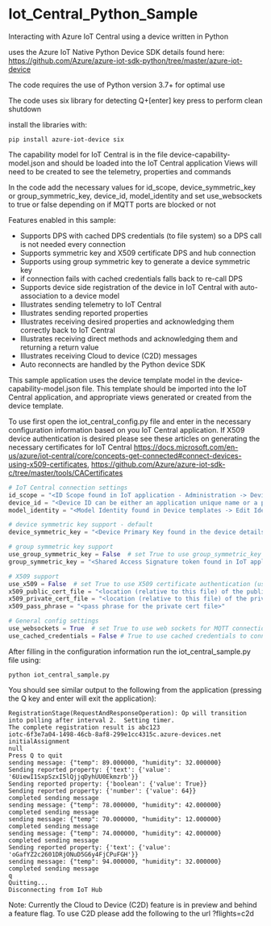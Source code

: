 # Iot_Central_Python_Sample
Interacting with Azure IoT Central using a device written in Python

uses the Azure IoT Native Python Device SDK details found here: https://github.com/Azure/azure-iot-sdk-python/tree/master/azure-iot-device

The code requires the use of Python version 3.7+ for optimal use

The code uses six library for detecting Q+[enter] key press to perform clean shutdown
 
install the libraries with: 

```
pip install azure-iot-device six
```

The capability model for IoT Central is in the file device-capability-model.json and should be loaded into the IoT Central application
Views will need to be created to see the telemetry, properties and commands

In the code add the necessary values for id_scope, device_symmetric_key or group_symmetric_key, device_id, model_identity 
and set use_websockets to true or false depending on if MQTT ports are blocked or not

Features enabled in this sample:
  * Supports DPS with cached DPS credentials (to file system) so a DPS call is not needed every connection
  * Supports symmetric key and X509 certificate DPS and hub connection
  * Supports using group symmetric key to generate a device symmetric key
  * if connection fails with cached credentials falls back to re-call DPS
  * Supports device side registration of the device in IoT Central with auto-association to a device model
  * Illustrates sending telemetry to IoT Central
  * Illustrates sending reported properties
  * Illustrates receiving desired properties and acknowledging them correctly back to IoT Central
  * Illustrates receiving direct methods and acknowledging them and returning a return value
  * Illustrates receiving Cloud to device (C2D) messages
  * Auto reconnects are handled by the Python device SDK

This sample application uses the device template model in the device-capability-model.json file.  This template should be imported into the IoT Central application, and appropriate views generated or created from the device template.

To use first open the iot_central_config.py file and enter in the necessary configuration information based on you IoT Central application.  If X509 device authentication is desired please see these articles on generating the necessary certificates for IoT Central https://docs.microsoft.com/en-us/azure/iot-central/core/concepts-get-connected#connect-devices-using-x509-certificates, https://github.com/Azure/azure-iot-sdk-c/tree/master/tools/CACertificates

```python
# IoT Central connection settings
id_scope = "<ID Scope found in IoT application - Administration -> Device connection page>"
device_id = "<Device ID can be either an application unique name or a pre-created device in IoT Central>"
model_identity = "<Model Identity found in Device templates -> Edit Identity -> Identity>"

# device symmetric key support - default
device_symmetric_key = "<Device Primary Key found in the device details Connect popup window>"

# group symmetric key support
use_group_symmetric_key = False  # set True to use group_symmetric_key and False to use device_symmetric_key
group_symmetric_key = "<Shared Access Signature token found in IoT application - Administration -> Device connection page>"

# X509 support
use_x509 = False  # set True to use X509 certificate authentication (use_group_symmetric_key must be set False)
x509_public_cert_file = "<location (relative to this file) of the public cert file in PEM format>"
x509_private_cert_file = "<location (relative to this file) of the private cert file in PEM format>"
x509_pass_phrase = "<pass phrase for the private cert file>"

# General config settings
use_websockets = True  # set True to use web sockets for MQTT connection to get through firewall proxies
use_cached_credentials = False # True to use cached credentials to connect to IoT Hub
```

After filling in the configuration information run the iot_central_sample.py file using:

```
python iot_central_sample.py
```

You should see similar output to the following from the application (pressing the Q key and enter will exit the application):

```
RegistrationStage(RequestAndResponseOperation): Op will transition into polling after interval 2.  Setting timer.
The complete registration result is abc123
iotc-6f3e7a04-1498-46cb-8af8-299e1cc4315c.azure-devices.net
initialAssignment
null
Press Q to quit
sending message: {"temp": 89.000000, "humidity": 32.000000}
Sending reported property: {'text': {'value': '6UiewI1SxpSzxI5lQjjqDyhUU0Ekmzrb'}}
Sending reported property: {'boolean': {'value': True}}
Sending reported property: {'number': {'value': 64}}
completed sending message
sending message: {"temp": 78.000000, "humidity": 42.000000}
completed sending message
sending message: {"temp": 70.000000, "humidity": 12.000000}
completed sending message
sending message: {"temp": 74.000000, "humidity": 42.000000}
completed sending message
Sending reported property: {'text': {'value': 'oGafYZ2c2601DRjONuD5G6y4FjCPuFGH'}}
sending message: {"temp": 94.000000, "humidity": 32.000000}
completed sending message
q
Quitting...
Disconnecting from IoT Hub
```

Note: Currently the Cloud to Device (C2D) feature is in preview and behind a feature flag.  To use C2D please add the following to the url ?flights=c2d